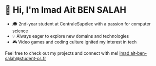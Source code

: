 # 👋 Hi, I'm Imad Ait BEN SALAH

- 🎓 2nd-year student at CentraleSupélec with a passion for computer science
- 💡 Always eager to explore new domains and technologies
- 🎮 Video games and coding culture ignited my interest in tech

Feel free to check out my projects and connect with me!
 imad.ait-ben-salah@student-cs.fr

<!--
**Imdbn/Imdbn** is a ✨ _special_ ✨ repository because its `README.md` (this file) appears on your GitHub profile.
-->
